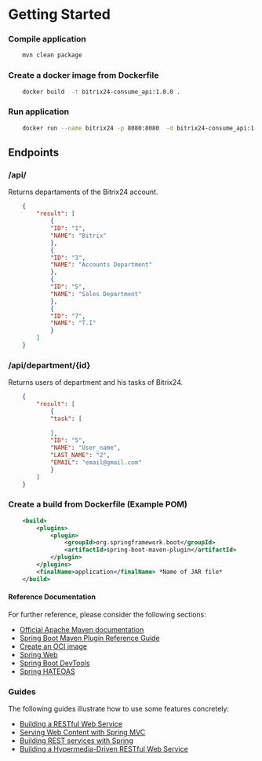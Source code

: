 # Getting Started

### Compile application

```bash
    mvn clean package
```

### Create a docker image from Dockerfile

```bash
    docker build  -t bitrix24-consume_api:1.0.0 .
```
### Run application

```bash
    docker run --name bitrix24 -p 8080:8080  -d bitrix24-consume_api:1.0.0
```

## Endpoints

### /api/

Returns departaments of the Bitrix24 account.

```json
    {
        "result": [
            {
            "ID": "1",
            "NAME": "Bitrix"
            },
            {
            "ID": "3",
            "NAME": "Accounts Department"
            },
            {
            "ID": "5",
            "NAME": "Sales Department"
            },
            {
            "ID": "7",
            "NAME": "T.I"
            }
        ]
    }
```

### /api/department/{id}

Returns users of department and his tasks of Bitrix24.
```json
    {
        "result": [
            {
            "task": [
                
            ],
            "ID": "5",
            "NAME": "User_name",
            "LAST_NAME": "2",
            "EMAIL": "email@gmail.com"
            }
        ]
    }
```


### Create a build from Dockerfile (Example POM)
```xml
	<build>
		<plugins>
			<plugin>
				<groupId>org.springframework.boot</groupId>
				<artifactId>spring-boot-maven-plugin</artifactId>
			</plugin>
		</plugins>
		<finalName>application</finalName> *Name of JAR file*
	</build>
```

#### Reference Documentation
For further reference, please consider the following sections:

* [Official Apache Maven documentation](https://maven.apache.org/guides/index.html)
* [Spring Boot Maven Plugin Reference Guide](https://docs.spring.io/spring-boot/docs/3.1.0/maven-plugin/reference/html/)
* [Create an OCI image](https://docs.spring.io/spring-boot/docs/3.1.0/maven-plugin/reference/html/#build-image)
* [Spring Web](https://docs.spring.io/spring-boot/docs/3.1.0/reference/htmlsingle/#web)
* [Spring Boot DevTools](https://docs.spring.io/spring-boot/docs/3.1.0/reference/htmlsingle/#using.devtools)
* [Spring HATEOAS](https://docs.spring.io/spring-boot/docs/3.1.0/reference/htmlsingle/#web.spring-hateoas)

### Guides
The following guides illustrate how to use some features concretely:

* [Building a RESTful Web Service](https://spring.io/guides/gs/rest-service/)
* [Serving Web Content with Spring MVC](https://spring.io/guides/gs/serving-web-content/)
* [Building REST services with Spring](https://spring.io/guides/tutorials/rest/)
* [Building a Hypermedia-Driven RESTful Web Service](https://spring.io/guides/gs/rest-hateoas/)
